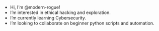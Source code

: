 - Hi, I’m @modern-rogue! 
- I’m interested in ethical hacking and exploration.
- I’m currently learning Cybersecurity.
- I’m looking to collaborate on beginner python scripts and automation.

<!---
modern-rogue/modern-rogue is a ✨ special ✨ repository because its `README.md` (this file) appears on your GitHub profile.
You can click the Preview link to take a look at your changes.
--->
